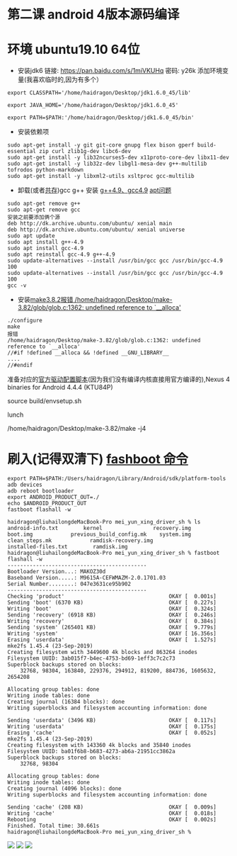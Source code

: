 # 第二课 android 4版本源码编译
# 环境 ubuntu19.10 64位

* 安装jdk6 链接: https://pan.baidu.com/s/1miVKUHq 密码: y26k 添加环境变量(我喜欢临时的,因为有多个）
```
export CLASSPATH='/home/haidragon/Desktop/jdk1.6.0_45/lib'

export JAVA_HOME='/home/haidragon/Desktop/jdk1.6.0_45'

export PATH=$PATH:'/home/haidragon/Desktop/jdk1.6.0_45/bin'
```
* 安装依赖项
```
sudo apt-get install -y git git-core gnupg flex bison gperf build-essential zip curl zlib1g-dev libc6-dev 
sudo apt-get install -y lib32ncurses5-dev x11proto-core-dev libx11-dev 
sudo apt-get install -y lib32z-dev libgl1-mesa-dev g++-multilib tofrodos python-markdown 
sudo apt-get install -y libxml2-utils xsltproc gcc-multilib 
```
* 卸载(或者[共存](https://blog.csdn.net/xrinosvip/article/details/81177873))gcc g++ 安装 [g++4.9、gcc4.9](https://blog.csdn.net/yizhang_ml/article/details/86750405)  [apt问题](https://blog.csdn.net/maliao1123/article/details/52881856)
```
sudo apt-get remove g++
sudo apt-get remove gcc
安装之前要添加俩个源
deb http://dk.archive.ubuntu.com/ubuntu/ xenial main
deb http://dk.archive.ubuntu.com/ubuntu/ xenial universe
sudo apt update
sudo apt install g++-4.9
sudo apt install gcc-4.9
sudo apt reinstall gcc-4.9 g++-4.9
sudo update-alternatives --install /usr/bin/gcc gcc /usr/bin/gcc-4.9 100
sudo update-alternatives --install /usr/bin/gcc gcc /usr/bin/gcc-4.9 100
gcc -v
```
*  安装[make3.8.2](http://ftp.gnu.org/gnu/make/)[报错
/home/haidragon/Desktop/make-3.82/glob/glob.c:1362: undefined reference to `__alloca'](https://blog.csdn.net/Niklaus_Lee/article/details/84991444)

```
./configure
make  
报错
/home/haidragon/Desktop/make-3.82/glob/glob.c:1362: undefined reference to `__alloca'
//#if !defined __alloca && !defined __GNU_LIBRARY__
....
//#endif
```
准备对应的[官方驱动配置脚本](https://developers.google.com/android/drivers#mako)(因为我们没有编译内核直接用官方编译的),Nexus 4 binaries for Android 4.4.4 (KTU84P)

source build/envsetup.sh

lunch

/home/haidragon/Desktop/make-3.82/make -j4

# 刷入(记得双清下)  [fashboot 命令](https://blog.csdn.net/s13383754499/article/details/82755012)
```
export PATH=$PATH:/Users/haidragon/Library/Android/sdk/platform-tools
adb devices
adb reboot bootloader
export ANDROID_PRODUCT_OUT=./
echo $ANDROID_PRODUCT_OUT
fastboot flashall -w
```
```
haidragon@liuhailongdeMacBook-Pro mei_yun_xing_driver_sh % ls
android-info.txt        kernel                recovery.img
boot.img            previous_build_config.mk    system.img
clean_steps.mk            ramdisk-recovery.img
installed-files.txt        ramdisk.img
haidragon@liuhailongdeMacBook-Pro mei_yun_xing_driver_sh % fastboot flashall -w         
--------------------------------------------
Bootloader Version...: MAKOZ30d
Baseband Version.....: M9615A-CEFWMAZM-2.0.1701.03
Serial Number........: 047e3631ce95b902
--------------------------------------------
Checking 'product'                                 OKAY [  0.001s]
Sending 'boot' (6370 KB)                           OKAY [  0.227s]
Writing 'boot'                                     OKAY [  0.324s]
Sending 'recovery' (6918 KB)                       OKAY [  0.246s]
Writing 'recovery'                                 OKAY [  0.384s]
Sending 'system' (265401 KB)                       OKAY [  9.779s]
Writing 'system'                                   OKAY [ 16.356s]
Erasing 'userdata'                                 OKAY [  1.527s]
mke2fs 1.45.4 (23-Sep-2019)
Creating filesystem with 3449600 4k blocks and 863264 inodes
Filesystem UUID: 3ab015f7-b4ec-4753-bd69-1eff3c7c2c73
Superblock backups stored on blocks: 
    32768, 98304, 163840, 229376, 294912, 819200, 884736, 1605632, 2654208

Allocating group tables: done                            
Writing inode tables: done                            
Creating journal (16384 blocks): done
Writing superblocks and filesystem accounting information: done   

Sending 'userdata' (3496 KB)                       OKAY [  0.117s]
Writing 'userdata'                                 OKAY [  0.175s]
Erasing 'cache'                                    OKAY [  0.052s]
mke2fs 1.45.4 (23-Sep-2019)
Creating filesystem with 143360 4k blocks and 35840 inodes
Filesystem UUID: ba01f6b8-b683-4273-ab6a-21951cc3862a
Superblock backups stored on blocks: 
    32768, 98304

Allocating group tables: done                            
Writing inode tables: done                            
Creating journal (4096 blocks): done
Writing superblocks and filesystem accounting information: done

Sending 'cache' (208 KB)                           OKAY [  0.009s]
Writing 'cache'                                    OKAY [  0.018s]
Rebooting                                          OKAY [  0.002s]
Finished. Total time: 30.661s
haidragon@liuhailongdeMacBook-Pro mei_yun_xing_driver_sh % 
```
![](./images/2.png)
![](./images/3.png)
![](./images/4.png)
